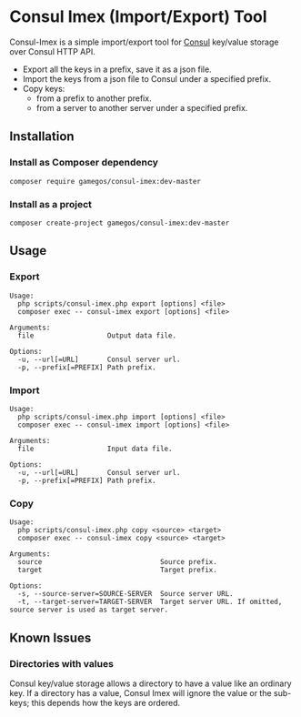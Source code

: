 # Consul Imex (Import/Export) Tool

Consul-Imex is a simple import/export tool for [Consul](https://www.consul.io/) key/value storage over Consul HTTP API.

* Export all the keys in a prefix, save it as a json file.
* Import the keys from a json file to Consul under a specified prefix.
* Copy keys:
  - from a prefix to another prefix.
  - from a server to another server under a specified prefix.

## Installation

### Install as Composer dependency

    composer require gamegos/consul-imex:dev-master

### Install as a project

    composer create-project gamegos/consul-imex:dev-master

## Usage

### Export

    Usage:
      php scripts/consul-imex.php export [options] <file>
      composer exec -- consul-imex export [options] <file>

    Arguments:
      file                  Output data file.

    Options:
      -u, --url[=URL]       Consul server url.
      -p, --prefix[=PREFIX] Path prefix.

### Import

    Usage:
      php scripts/consul-imex.php import [options] <file>
      composer exec -- consul-imex import [options] <file>

    Arguments:
      file                  Input data file.

    Options:
      -u, --url[=URL]       Consul server url.
      -p, --prefix[=PREFIX] Path prefix.

### Copy

    Usage:
      php scripts/consul-imex.php copy <source> <target>
      composer exec -- consul-imex copy <source> <target>

    Arguments:
      source                             Source prefix.
      target                             Target prefix.

    Options:
      -s, --source-server=SOURCE-SERVER  Source server URL.
      -t, --target-server=TARGET-SERVER  Target server URL. If omitted, source server is used as target server.

## Known Issues

### Directories with values

Consul key/value storage allows a directory to have a value like an ordinary key.
If a directory has a value, Consul Imex will ignore the value or the sub-keys;
this depends how the keys are ordered.

